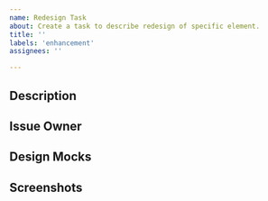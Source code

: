 ```yaml
---
name: Redesign Task
about: Create a task to describe redesign of specific element.
title: ''
labels: 'enhancement'
assignees: ''

---
```


## Description

<!-- A clear and concise description of the task. -->
<!-- The sections suggested are intended to make it easy to create a -->
<!-- descriptive issue Change as needed! -->

## Issue Owner

<!-- A list of one or more individuals, in most cases this is the client. -->
<!-- Issue owner(s) have final say on whether the work associated with a -->
<!-- ticket is ready to be deployed to production. All issue owners must -->
<!-- approve any associated PRs before they may be merged. -->

<!-- In rare cases, an issue owner may not be necessary. If this is the -->
<!-- case, set this section to “n/a” and any PRs associated with it may be -->
<!-- merged with only internal review. -->

## Design Mocks

<!-- Provide the link/links to design mockups? -->

## Screenshots

<!-- Provide a screenshot of the element you are styling. -->
